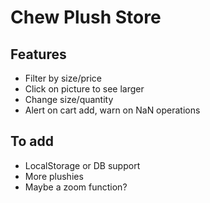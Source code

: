 # Chew Plush Store

## Features

* Filter by size/price
* Click on picture to see larger
* Change size/quantity
* Alert on cart add, warn on NaN operations

## To add

* LocalStorage or DB support
* More plushies
* Maybe a zoom function? 